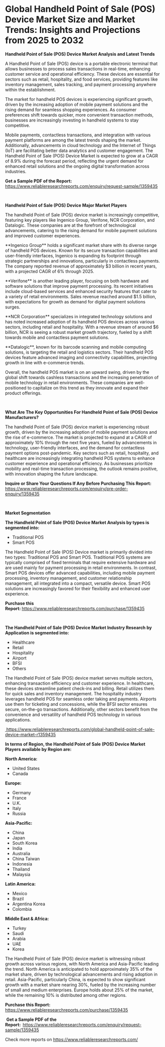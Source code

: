 <p><h1>Global Handheld Point of Sale (POS) Device Market Size and Market Trends: Insights and Projections from 2025 to 2032</h1></p><p><strong>Handheld Point of Sale (POS) Device Market Analysis and Latest Trends</strong></p>
<p><p>A Handheld Point of Sale (POS) device is a portable electronic terminal that allows businesses to process sales transactions in real-time, enhancing customer service and operational efficiency. These devices are essential for sectors such as retail, hospitality, and food services, providing features like inventory management, sales tracking, and payment processing anywhere within the establishment. </p><p>The market for handheld POS devices is experiencing significant growth, driven by the increasing adoption of mobile payment solutions and the rising demand for seamless shopping experiences. As consumer preferences shift towards quicker, more convenient transaction methods, businesses are increasingly investing in handheld systems to stay competitive. </p><p>Mobile payments, contactless transactions, and integration with various payment platforms are among the latest trends shaping the market. Additionally, advancements in cloud technology and the Internet of Things (IoT) are facilitating better data analytics and customer engagement. The Handheld Point of Sale (POS) Device Market is expected to grow at a CAGR of 8.9% during the forecast period, reflecting the urgent demand for enhanced retail solutions and the ongoing digital transformation across industries.</p></p>
<p><strong>Get a Sample PDF of the Report:&nbsp;</strong> <a href="https://www.reliableresearchreports.com/enquiry/request-sample/1359435?utm_campaign=2128&utm_medium=2&utm_source=Github&utm_content=ia&utm_term=09022025&utm_id=handheld-point-of-sale-pos-device">https://www.reliableresearchreports.com/enquiry/request-sample/1359435</a></p>
<p>&nbsp;</p>
<p><strong>Handheld Point of Sale (POS) Device Major Market Players</strong></p>
<p><p>The handheld Point of Sale (POS) device market is increasingly competitive, featuring key players like Ingenico Group, Verifone, NCR Corporation, and Datalogic. These companies are at the forefront of technological advancements, catering to the rising demand for mobile payment solutions and improved customer experiences.</p><p>**Ingenico Group** holds a significant market share with its diverse range of handheld POS devices. Known for its secure transaction capabilities and user-friendly interfaces, Ingenico is expanding its footprint through strategic partnerships and innovations, particularly in contactless payments. The company reported revenue of approximately $3 billion in recent years, with a projected CAGR of 6% through 2025.</p><p>**Verifone** is another leading player, focusing on both hardware and software solutions that improve payment processing. Its recent initiatives include cloud-based services and enhanced security features that cater to a variety of retail environments. Sales revenue reached around $1.5 billion, with expectations for growth as demand for digital payment solutions surges.</p><p>**NCR Corporation** specializes in integrated technology solutions and has noted increased adoption of its handheld POS devices across various sectors, including retail and hospitality. With a revenue stream of around $6 billion, NCR is seeing a robust market growth trajectory, fueled by a shift towards mobile and contactless payment solutions.</p><p>**Datalogic**, known for its barcode scanning and mobile computing solutions, is targeting the retail and logistics sectors. Their handheld POS devices feature advanced imaging and connectivity capabilities, projecting growth in line with e-commerce trends.</p><p>Overall, the handheld POS market is on an upward swing, driven by the global shift towards cashless transactions and the increasing penetration of mobile technology in retail environments. These companies are well-positioned to capitalize on this trend as they innovate and expand their product offerings.</p></p>
<p>&nbsp;</p>
<p><strong>What Are The Key Opportunities For Handheld Point of Sale (POS) Device Manufacturers?</strong></p>
<p><p>The handheld Point of Sale (POS) device market is experiencing robust growth, driven by the increasing adoption of mobile payment solutions and the rise of e-commerce. The market is projected to expand at a CAGR of approximately 10% through the next five years, fueled by advancements in technology, user-friendly interfaces, and the demand for contactless payment options post-pandemic. Key sectors such as retail, hospitality, and healthcare are increasingly integrating handheld POS systems to enhance customer experience and operational efficiency. As businesses prioritize mobility and real-time transaction processing, the outlook remains positive, with innovation shaping the future landscape.</p></p>
<p><strong>Inquire or Share Your Questions If Any Before Purchasing This Report:</strong> <a href="https://www.reliableresearchreports.com/enquiry/pre-order-enquiry/1359435?utm_campaign=2128&utm_medium=2&utm_source=Github&utm_content=ia&utm_term=09022025&utm_id=handheld-point-of-sale-pos-device">https://www.reliableresearchreports.com/enquiry/pre-order-enquiry/1359435</a></p>
<p>&nbsp;</p>
<p><strong>Market Segmentation</strong></p>
<p><strong>The Handheld Point of Sale (POS) Device Market Analysis by types is segmented into:</strong></p>
<p><ul><li>Traditional POS</li><li>Smart POS</li></ul></p>
<p><p>The Handheld Point of Sale (POS) Device market is primarily divided into two types: Traditional POS and Smart POS. Traditional POS systems are typically comprised of fixed terminals that require extensive hardware and are used mainly for payment processing in retail environments. In contrast, Smart POS devices offer advanced capabilities, including mobile payment processing, inventory management, and customer relationship management, all integrated into a compact, versatile device. Smart POS solutions are increasingly favored for their flexibility and enhanced user experience.</p></p>
<p><strong>Purchase this Report:&nbsp;</strong><a href="https://www.reliableresearchreports.com/purchase/1359435?utm_campaign=2128&utm_medium=2&utm_source=Github&utm_content=ia&utm_term=09022025&utm_id=handheld-point-of-sale-pos-device">https://www.reliableresearchreports.com/purchase/1359435</a></p>
<p>&nbsp;</p>
<p><strong>The Handheld Point of Sale (POS) Device Market Industry Research by Application is segmented into:</strong></p>
<p><ul><li>Healthcare</li><li>Retail</li><li>Hospitality</li><li>Airport</li><li>BFSI</li><li>Others</li></ul></p>
<p><p>The Handheld Point of Sale (POS) device market serves multiple sectors, enhancing transaction efficiency and customer experience. In healthcare, these devices streamline patient check-ins and billing. Retail utilizes them for quick sales and inventory management. The hospitality industry leverages handheld POS for seamless order taking and payments. Airports use them for ticketing and concessions, while the BFSI sector ensures secure, on-the-go transactions. Additionally, other sectors benefit from the convenience and versatility of handheld POS technology in various applications.</p></p>
<p><a href="https://www.reliableresearchreports.com/global-handheld-point-of-sale-device-market-r1359435?utm_campaign=2128&utm_medium=2&utm_source=Github&utm_content=ia&utm_term=09022025&utm_id=handheld-point-of-sale-pos-device">&nbsp;https://www.reliableresearchreports.com/global-handheld-point-of-sale-device-market-r1359435</a></p>
<p><strong>In terms of Region, the Handheld Point of Sale (POS) Device Market Players available by Region are:</strong></p>
<p>
    <p> <strong> North America: </strong>
        <ul>
            <li>United States</li>
            <li>Canada</li>
        </ul>
        </p> 
    <p> <strong> Europe: </strong>
        <ul>
            <li>Germany</li>
            <li>France</li>
            <li>U.K.</li>
            <li>Italy</li>
            <li>Russia</li>
        </ul>
        </p> 
    <p> <strong> Asia-Pacific: </strong>
        <ul>
            <li>China</li>
            <li>Japan</li>
            <li>South Korea</li>
            <li>India</li>
            <li>Australia</li>
            <li>China Taiwan</li>
            <li>Indonesia</li>
            <li>Thailand</li>
            <li>Malaysia</li>
        </ul>
        </p> 
    <p> <strong> Latin America: </strong>
        <ul>
            <li>Mexico</li>
            <li>Brazil</li>
            <li>Argentina Korea</li>
            <li>Colombia</li>
        </ul>
        </p> 
    <p> <strong> Middle East & Africa: </strong>
        <ul>
            <li>Turkey</li>
            <li>Saudi</li>
            <li>Arabia</li>
            <li>UAE</li>
            <li>Korea</li>
        </ul>
    </p>
    </p>
<p><p>The Handheld Point of Sale (POS) device market is witnessing robust growth across various regions, with North America and Asia-Pacific leading the trend. North America is anticipated to hold approximately 35% of the market share, driven by technological advancements and rising adoption in retail. Asia-Pacific, particularly China, is expected to show significant growth with a market share nearing 30%, fueled by the increasing number of small and medium enterprises. Europe holds about 25% of the market, while the remaining 10% is distributed among other regions.</p></p>
<p><strong>Purchase this Report: </strong><a href="https://www.reliableresearchreports.com/purchase/1359435?utm_campaign=2128&utm_medium=2&utm_source=Github&utm_content=ia&utm_term=09022025&utm_id=handheld-point-of-sale-pos-device">https://www.reliableresearchreports.com/purchase/1359435</a></p>
<p>&nbsp;<strong>Get a Sample PDF of the Report:&nbsp;&nbsp;</strong><a href="https://www.reliableresearchreports.com/enquiry/request-sample/1359435?utm_campaign=2128&utm_medium=2&utm_source=Github&utm_content=ia&utm_term=09022025&utm_id=handheld-point-of-sale-pos-device">https://www.reliableresearchreports.com/enquiry/request-sample/1359435</a></p>
<p><strong></strong></p>
<p>Check more reports on <a href="https://www.reliableresearchreports.com/?utm_campaign=2128&utm_medium=2&utm_source=Github&utm_content=ia&utm_term=09022025&utm_id=handheld-point-of-sale-pos-device">https://www.reliableresearchreports.com/</a></p>